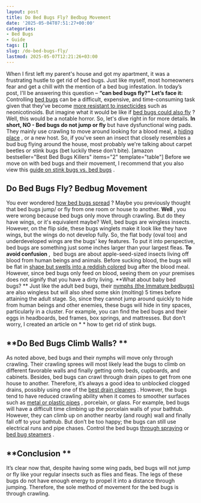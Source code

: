 ```yaml
---
layout: post
title: Do Bed Bugs Fly? Bedbug Movement
date: '2025-05-04T07:51:27+00:00'
categories:
- Bed Bugs
- Guide
tags: []
slug: /do-bed-bugs-fly/
lastmod: 2025-05-07T12:21:26+03:00
---
```


When I first left my parent's house and got my apartment, it was a frustrating hustle to get rid of bed bugs. Just like myself, most homeowners fear and get a chill with the mention of a bed bug infestation. In today’s post, I'll be answering this question –
**“can bed bugs fly?”**
**Let’s face it:**
Controlling
[bed bugs](https://www.cornellcollege.edu/student-health/bed-bug-info.shtml)
can be a difficult, expensive, and time-consuming task given that they've become
[more resistant to insecticides](https://www.bbc.com/news/science-environment-35421742)
such as neonicotinoids. But imagine what it would be like if
[bed bugs could also fly](https://pestpolicy.com/where-do-bed-bugs-hide/)
? Well, this would be a notable horror. So, let's dive right in for more details.
**In short, NO - Bed bugs do not jump or fly**
but have dysfunctional wing pads. They mainly use crawling to move around looking for a blood meal, a
[hiding place](https://pestpolicy.com/where-do-fleas-live/)
, or a new host.
So, if you've seen an insect that closely resembles a bud bug flying around the house, most probably we're talking about carpet beetles or stink bugs (bet luckily these don't bite).
[amazon bestseller="Best Bed Bugs Killers" items="2" template="table"]
Before we move on with bed bugs and their movement, I recommend that you also view this
[guide on stink bugs vs. bed bugs](https://pestpolicy.com/stink-bugs-vs-bed-bugs/)
.
## Do Bed Bugs Fly? Bedbug Movement
You ever wondered
[how bed bugs spread](https://pestpolicy.com/how-do-bed-bugs-spread/)
? Maybe you previously thought that bed bugs jump/ or fly from one room or house to another.
**Well**
, you were wrong because bed bugs only move through crawling. But do they have wings, or it's equivalent maybe?
Well, bed bugs are wingless insects. However, on the flip side, these bugs winglets make it look like they have wings, but the wings do not develop fully.
So, the flat body (oval too) and underdeveloped wings are the bugs' key features. To put it into perspective, bed bugs are something just some inches larger than your largest fleas.
**To avoid confusion**
,  bed bugs are about apple-seed-sized insects living off blood from human beings and animals. Before sucking blood, the bugs will be flat in
[shape but swells into a reddish colored](https://pestpolicy.com/what-is-flea-dirt/)
bug after the blood meal. However, since bed bugs only feed on blood, seeing them on your premises does not signify that you have a dirty living.
**What about baby bed bugs? **
Just like the adult bed bugs, their
[nymphs (the Immature bedbugs)](https://pestpolicy.com/baby-bed-bugs/)
are also wingless but will also shed some skin (molting) 5 times before attaining the adult stage.
So, since they cannot jump around quickly to hide from human beings and other enemies, these bugs will hide in tiny spaces, particularly in a cluster.
For example, you can find the bed bugs and their eggs in headboards, bed frames, box springs, and mattresses. But don't worry, I created an article on
* *
how to get rid of stink bugs.
## **Do Bed Bugs Climb Walls? **
As noted above, bed bugs and their nymphs will move only through crawling. Their crawling sprees will most likely lead the bugs to climb on different favorable walls and finally getting onto beds, cupboards, and cabinets.
Besides, bed bugs can crawl through drain pipes to get from one house to another. Therefore, it’s always a good idea to unblocked clogged drains, possibly using one of the
[best drain cleaners](https://pestpolicy.com/best-drain-cleaner//)
.
However, the bugs tend to have reduced crawling ability when it comes to smoother surfaces such as
[metal or plastic pipes](https://pestpolicy.com/can-bed-bugs-climb-metal-or-plastic/)
, porcelain, or glass.
For example, bed bugs will have a difficult time climbing up the porcelain walls of your bathtub. However, they can climb up on another nearby (and rough) wall and finally fall off to your bathtub.
But don’t be too happy; the bugs can still use electrical runs and pipe chases. Control the bed bugs
[through spraying](https://pestpolicy.com/best-bed-bug-spray/)
or
[bed bug steamers](https://pestpolicy.com/best-bed-bug-steamer/)
.
## **Conclusion **
It’s clear now that, despite having some wing pads, bed bugs will not jump or fly like your regular insects such as flies and fleas.
The legs of these bugs do not have enough energy to propel it into a distance through jumping. Therefore, the sole method of movement for the bed bugs is through crawling.
